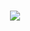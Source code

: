 <h1 align="center">
  <a href="#">
    <img align="center" src="https://readme-typing-svg.herokuapp.com?color=FFFFFF&center=true&vCenter=true&width=600&height=100&lines=Hi+there!;Welcome+to+Youtube+Advanced!;This+is+the+next+version+of+Vanced;But+with+a+lot+of+new+feature!;Hope+you+like+this+:))" />
  </a>
  <br>
</h1>
